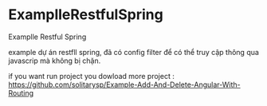 # ExamplleRestfulSpring
Examplle Restful Spring

example dự án restfll spring,
đã có config filter để có thể truy cập thông qua javascrip mà không bị chặn.

if you want run project you dowload more project : https://github.com/solitarysp/Example-Add-And-Delete-Angular-With-Routing 

